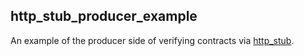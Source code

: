http_stub_producer_example
--------------------------

An example of the producer side of verifying contracts via [http_stub](https://github.com/MYOB-Technology/http_stub).
